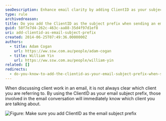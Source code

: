 ```yaml
---
seoDescription: Enhance email clarity by adding ClientID as your subject prefix, ensuring seamless communication regarding specific client work
type: rule
archivedreason:
title: Do you add the ClientID as the subject prefix when sending an email regarding a client?
guid: 58f7e7d4-262c-463c-aa88-35d4f97d1ef8
uri: add-clientid-as-email-subject-prefix
created: 2014-06-25T07:49:36.0000000Z
authors:
  - title: Adam Cogan
    url: https://ww.ssw.com.au/people/adam-cogan
  - title: William Yin
    url: https://ww.ssw.com.au/people/william-yin
related: []
redirects:
  - do-you-know-to-add-the-clientid-as-your-email-subject-prefix-when-sending-an-email-regarding-a-client
---
```


When discussing client work in an email, it is not always clear which client you are referring to. By using the ClientID as your email subject prefix, those involved in the email conversation will immediately know which client you are talking about.

<!--endintro-->

![Figure: Make sure you add ClientID as the email subject prefix](AddClientAsEmailSubjectPrefix.png)
